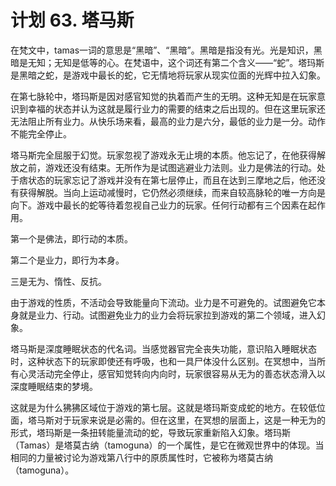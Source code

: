 # 计划 63. 塔马斯

在梵文中，tamas一词的意思是“黑暗”、“黑暗”。黑暗是指没有光。光是知识，黑暗是无知；无知是低等的心。在梵语中，这个词还有第二个含义——“蛇”。塔玛斯是黑暗之蛇，是游戏中最长的蛇，它无情地将玩家从现实位面的光辉中拉入幻象。

在第七脉轮中，塔玛斯是因对感官知觉的执着而产生的无明。这种无知是在玩家意识到幸福的状态并认为这就是履行业力的需要的结束之后出现的。但在这里玩家还无法阻止所有业力。从快乐场来看，最高的业力是六分，最低的业力是一分。动作不能完全停止。

塔马斯完全屈服于幻觉。玩家忽视了游戏永无止境的本质。他忘记了，在他获得解放之前，游戏还没有结束。无所作为是试图逃避业力法则。业力是佛法的行动。处于痞状态的玩家忘记了游戏并没有在第七层停止，而且在达到三摩地之后，他还没有获得解脱。当向上运动减慢时，它仍然必须继续，而来自较高脉轮的唯一方向是向下。游戏中最长的蛇等待着忽视自己业力的玩家。任何行动都有三个因素在起作用。

第一个是佛法，即行动的本质。

第二个是业力，即行为本身。

三是无为、惰性、反抗。

由于游戏的性质，不活动会导致能量向下流动。业力是不可避免的。试图避免它本身就是业力、行动。试图避免业力的业力会将玩家拉到游戏的第二个领域，进入幻象。

塔马斯是深度睡眠状态的代名词。当感觉器官完全丧失功能，意识陷入睡眠状态时，这种状态下的玩家即使还有呼吸，也和一具尸体没什么区别。在冥想中，当所有心灵活动完全停止，感官知觉转向内向时，玩家很容易从无为的善态状态滑入以深度睡眠结束的梦境。

这就是为什么狒狒区域位于游戏的第七层。这就是塔玛斯变成蛇的地方。在较低位面，塔马斯对于玩家来说是必需的。但在这里，在冥想的层面上，这是一种无为的形式，塔玛斯是一条扭转能量流动的蛇，导致玩家重新陷入幻象。塔玛斯（Tamas）是塔莫古纳（tamoguna）的一个属性，是它在微观世界中的体现。当相同的力量被讨论为游戏第八行中的原质属性时，它被称为塔莫古纳（tamoguna）。
